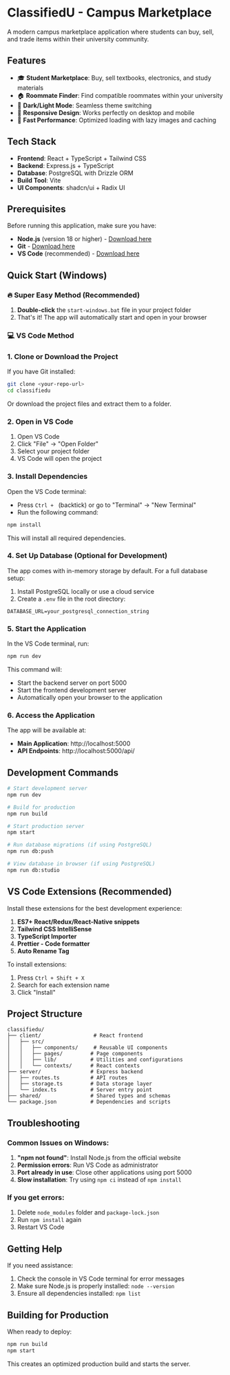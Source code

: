 # ClassifiedU - Campus Marketplace

A modern campus marketplace application where students can buy, sell, and trade items within their university community.

## Features

- 🎓 **Student Marketplace**: Buy, sell textbooks, electronics, and study materials
- 🏠 **Roommate Finder**: Find compatible roommates within your university
- 🌙 **Dark/Light Mode**: Seamless theme switching
- 📱 **Responsive Design**: Works perfectly on desktop and mobile
- 🚀 **Fast Performance**: Optimized loading with lazy images and caching

## Tech Stack

- **Frontend**: React + TypeScript + Tailwind CSS
- **Backend**: Express.js + TypeScript
- **Database**: PostgreSQL with Drizzle ORM
- **Build Tool**: Vite
- **UI Components**: shadcn/ui + Radix UI

## Prerequisites

Before running this application, make sure you have:

- **Node.js** (version 18 or higher) - [Download here](https://nodejs.org/)
- **Git** - [Download here](https://git-scm.com/)
- **VS Code** (recommended) - [Download here](https://code.visualstudio.com/)

## Quick Start (Windows)

### 🔥 Super Easy Method (Recommended)

1. **Double-click** the `start-windows.bat` file in your project folder
2. That's it! The app will automatically start and open in your browser

### 💻 VS Code Method

### 1. Clone or Download the Project

If you have Git installed:
```bash
git clone <your-repo-url>
cd classifiedu
```

Or download the project files and extract them to a folder.

### 2. Open in VS Code

1. Open VS Code
2. Click "File" → "Open Folder"
3. Select your project folder
4. VS Code will open the project

### 3. Install Dependencies

Open the VS Code terminal:
- Press `Ctrl + ` (backtick) or go to "Terminal" → "New Terminal"
- Run the following command:

```bash
npm install
```

This will install all required dependencies.

### 4. Set Up Database (Optional for Development)

The app comes with in-memory storage by default. For a full database setup:

1. Install PostgreSQL locally or use a cloud service
2. Create a `.env` file in the root directory:
```env
DATABASE_URL=your_postgresql_connection_string
```

### 5. Start the Application

In the VS Code terminal, run:

```bash
npm run dev
```

This command will:
- Start the backend server on port 5000
- Start the frontend development server
- Automatically open your browser to the application

### 6. Access the Application

The app will be available at:
- **Main Application**: http://localhost:5000
- **API Endpoints**: http://localhost:5000/api/

## Development Commands

```bash
# Start development server
npm run dev

# Build for production
npm run build

# Start production server
npm start

# Run database migrations (if using PostgreSQL)
npm run db:push

# View database in browser (if using PostgreSQL)
npm run db:studio
```

## VS Code Extensions (Recommended)

Install these extensions for the best development experience:

1. **ES7+ React/Redux/React-Native snippets**
2. **Tailwind CSS IntelliSense**
3. **TypeScript Importer**
4. **Prettier - Code formatter**
5. **Auto Rename Tag**

To install extensions:
1. Press `Ctrl + Shift + X`
2. Search for each extension name
3. Click "Install"

## Project Structure

```
classifiedu/
├── client/                 # React frontend
│   ├── src/
│   │   ├── components/     # Reusable UI components
│   │   ├── pages/         # Page components
│   │   ├── lib/           # Utilities and configurations
│   │   └── contexts/      # React contexts
├── server/                # Express backend
│   ├── routes.ts          # API routes
│   ├── storage.ts         # Data storage layer
│   └── index.ts           # Server entry point
├── shared/                # Shared types and schemas
└── package.json           # Dependencies and scripts
```

## Troubleshooting

### Common Issues on Windows:

1. **"npm not found"**: Install Node.js from the official website
2. **Permission errors**: Run VS Code as administrator
3. **Port already in use**: Close other applications using port 5000
4. **Slow installation**: Try using `npm ci` instead of `npm install`

### If you get errors:

1. Delete `node_modules` folder and `package-lock.json`
2. Run `npm install` again
3. Restart VS Code

## Getting Help

If you need assistance:
1. Check the console in VS Code terminal for error messages
2. Make sure Node.js is properly installed: `node --version`
3. Ensure all dependencies installed: `npm list`

## Building for Production

When ready to deploy:

```bash
npm run build
npm start
```

This creates an optimized production build and starts the server.